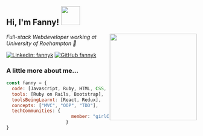 <h2> Hi, I'm Fanny! <img src="https://media.tenor.com/fYg91qBpDdgAAAAi/bongo-cat-transparent.gif" width="50"></h2>
<img align='right' src="https://i.imgur.com/IkdLIvu.gif" width="230">
<p><em>Full-stack Webdeveloper working at University of Roehampton 💼
</em></p>


[![Linkedin: fannyk](https://img.shields.io/badge/-fannyk-blue?style=flat-square&logo=Linkedin&logoColor=white&link=https://www.linkedin.com/in/fannyk/)](https://www.linkedin.com/in/fannyk/)
[![GitHub fannyk](https://img.shields.io/github/followers/karlsson2?label=follow&style=social)](https://github.com/Karlsson2)


### A little more about me...  

```javascript
const fanny = {
  code: [Javascript, Ruby, HTML, CSS, SQL],
  tools: [Ruby on Rails, Bootstrap],
  toolsBeingLearnt: [React, Redux],
  concepts: ["MVC", "OOP", "TDD"],
  techCommunities: {
                        member: "girlCode"
                      }
}
```
